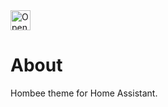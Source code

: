 <a href="https://idx.google.com/import?url=https%3A%2F%2Fgithub.com%2Fhombee%2Ftheme">
  <img
    height="32"
    alt="Open in IDX"
    src="https://cdn.idx.dev/btn/open_light_32.svg">
</a>

# About

Hombee theme for Home Assistant.
